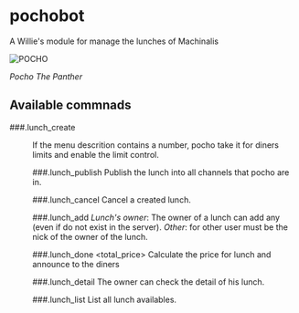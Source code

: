 # pochobot
A Willie's module for manage the lunches of Machinalis

![POCHO](http://i.imgur.com/eURoeq4.jpg)

_Pocho The Panther_

## Available commnads

###.lunch_create <menu descrition>
If the menu descrition contains a number, pocho take it for diners limits and enable the limit control.

###.lunch_publish
Publish the lunch into all channels that pocho are in.

###.lunch_cancel
Cancel a created lunch.

###.lunch_add <nickname>
_Lunch's owner_: The owner of a lunch can add any <nickname> (even if do not exist in the server).
_Other_: for other user <nickname> must be the nick of the owner of the lunch.

###.lunch_done <total_price>
Calculate the price for lunch and announce to the diners

###.lunch_detail
The owner can check the detail of his lunch.

###.lunch_list
List all lunch availables.

